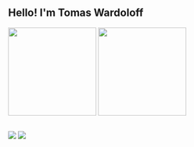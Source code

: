 ## Hello! I'm Tomas Wardoloff

<div>
  <img height="180em" src="https://github-readme-stats.vercel.app/api?username=Tomas-Wardoloff&show_icons=true&count_private=true&include_all_commits=true&theme=gruvbox"/>  
  <img height="180em" src="https://github-readme-stats.vercel.app/api/top-langs/?username=Tomas-Wardoloff&layout=compact&lang_count=16&theme=gruvbox"/>
</div>

##

<div>
  <a href="https://www.linkedin.com/in/tomaswardoloff" target="_blank"><img src="https://img.shields.io/badge/-LinkedIn-%230077B5?style=for-the-badge&logo=linkedin&logoColor=white" target="_blank"></a> 
  <a href = "mailto:tomaswardoloff@gmail.com"><img src="https://img.shields.io/badge/-Gmail-%23333?style=for-the-badge&logo=gmail&logoColor=white" target="_blank"></a>
</div>

